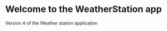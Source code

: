 Welcome to the WeatherStation app
=========================

Version 4 of the Weather station application
